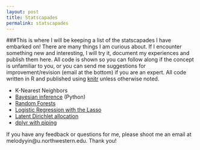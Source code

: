 ```yaml
---
layout: post
title: Statscapades
permalink: statscapades
---
```


###This is where I will be keeping a list of the statscapades I have embarked on! 
There are many things I am curious about. If I encounter something new and interesting, I will try it, document my experiences and publish them here. All code is shown so you can follow along if the concept is unfamiliar to you, or you can send me suggestions for improvement/revision (email at the bottom) if you are an expert. All code written in R and published using [knitr](http://yihui.name/knitr/) unless otherwise noted. 

* K-Nearest Neighbors 
* [Bayesian inference](http://melodyyin.github.io/statscapades/ydc.html) (Python)
* [Random Forests](http://melodyyin.github.io/statscapades/randforests.html)
* [Logistic Regression with the Lasso](http://melodyyin.github.io/statscapades/logistic.html)
* [Latent Dirichlet allocation](http://melodyyin.github.io/statscapades/lda.html)
* [dplyr with piping](https://github.com/melodyyin/statscapades/blob/master/xdcp.md)

<p class="message">If you have any feedback or questions for me, please shoot me an email at melodyyin@u.northwestern.edu. Thank you!</p>